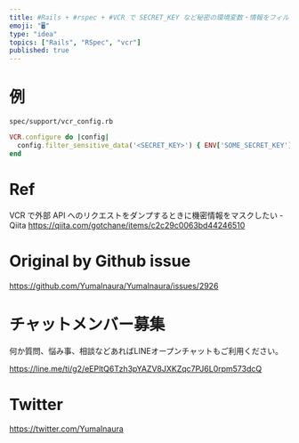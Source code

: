 ```yaml
---
title: #Rails + #rspec + #VCR で SECRET_KEY など秘密の環境変数・情報をフィルタリングする設定
emoji: "🖥"
type: "idea"
topics: ["Rails", "RSpec", "vcr"]
published: true
---
```


# 例

`spec/support/vcr_config.rb`

```rb
VCR.configure do |config|
  config.filter_sensitive_data('<SECRET_KEY>') { ENV['SOME_SECRET_KEY'] }
end
```

# Ref

VCR で外部 API へのリクエストをダンプするときに機密情報をマスクしたい - Qiita
https://qiita.com/gotchane/items/c2c29c0063bd44246510


# Original by Github issue

https://github.com/YumaInaura/YumaInaura/issues/2926








<!-- Update From Qiita API -->

# チャットメンバー募集


何か質問、悩み事、相談などあればLINEオープンチャットもご利用ください。

https://line.me/ti/g2/eEPltQ6Tzh3pYAZV8JXKZqc7PJ6L0rpm573dcQ





# Twitter


https://twitter.com/YumaInaura


<!-- Update From Qiita API -->


